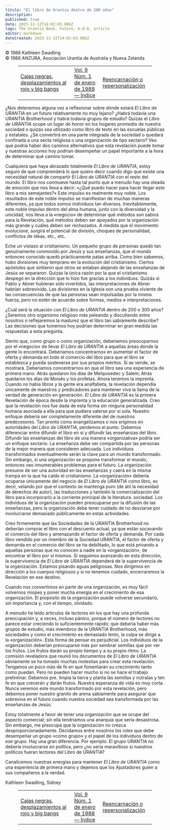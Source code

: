 ```yaml
---
título: "El libro de Urantia dentro de 200 años"
description: 
published: true
date: 2023-11-12T14:02:03.086Z
tags: The Urantia Book, Future, 6-0-6, article
editor: markdown
dateCreated: 2023-11-12T14:02:03.086Z
---
```


<p class="v-card v-sheet theme--light grey lighten-3 px-2 py-1">© 1988 Kathleen Swadling<br>© 1988 ANZURA, Asociación Urantia de Australia y Nueva Zelanda</p>
<figure class="table chapter-navigator">
  <table>
    <tbody>
      <tr>
        <td>
        <a href="/es/article/Ken_Glasziou/Black_Boxes_Red_Shifts_And_Big_Bangs">
          <span class="mdi mdi-arrow-left-drop-circle"></span><span class="pl-2">Cajas negras, desplazamientos al rojo y big bangs</span>
        </a>
        </td>
        <td>
        <a href="/es/index/articles_606#vol-9-núm-1-de-enero-de-1988">
          <span class="mdi mdi-book-open-variant"></span><span class="pl-2">Vol. 9 Núm. 1 de enero de 1988 — Índice</span>
        </a>
        </td>
        <td>
        <a href="/es/article/Henry_Begemann/Reincarnation_Or_Repersonalization">
          <span class="pr-2">Reencarnación o repersonalización</span><span class="mdi mdi-arrow-right-drop-circle"></span>
        </a>
        </td>
      </tr>
    </tbody>
  </table>
</figure>



¿Nos detenemos alguna vez a reflexionar sobre dónde estará _El Libro de URANTIA_ en un futuro relativamente no muy lejano? ¿Habrá todavía una URANTIA Brotherhood y habrá todavía grupos de estudio? Quizás el _Libro de URANTIA_ ocupe un lugar de honor en los hogares promedio de nuestra sociedad o quizás sea utilizado como libro de texto en las escuelas públicas y estatales. ¿Se convertirá en una parte integrada de la sociedad o quedará confinada a una secta religiosa o una organización de tipo sectario? Veo que podría haber dos caminos alternativos que esta revelación puede tomar y nuestras acciones hoy podrían desempeñar un papel importante a la hora de determinar qué camino tomar.

Cualquiera que haya abrazado totalmente _El Libro de URANTIA_, estoy seguro de que comprenderá lo que quiero decir cuando digo que existe una necesidad natural de compartir _El Libro de URANTIA_ con el resto del mundo. El libro nos conmueve hasta tal punto que a menudo hay una oleada de emoción que nos lleva a decir: «¿Qué puedo hacer para hacer llegar este libro a mis semejantes?» Este impulso es realmente muy noble. Los resultados de este noble impulso se manifiestan de muchas maneras diferentes, ya que todos somos individuos tan diversos. Inevitablemente, este noble impulso dentro del alma humana, junto con la diversidad y la unicidad, nos lleva a la «negocio» de determinar qué métodos son sabios para la Revelación, qué métodos deben ser apoyados por la organización más grande y cuáles deben ser rechazados. A medida que el movimiento evolucione, surgirá el potencial de división, choques de personalidad, conflictos de ideas, etc., etc.

Eche un vistazo al cristianismo. Un pequeño grupo de personas quedó tan genuinamente conmovido por Jesús y sus enseñanzas, que el mundo entonces conocido quedó prácticamente patas arriba. Como bien sabemos, hubo divisiones muy temprano en la evolución del cristianismo. Ciertos apóstoles que sintieron que otros se estaban alejando de las enseñanzas de Jesús se separaron. Quizás la única razón por la que el cristianismo despegó en la dirección que lo hizo fue gracias a los individuos. Quizás si Pablo y Abner hubieran sido invertidos, las interpretaciones de Abner habrían sobrevivido. Las divisiones en la Iglesia son una prueba viviente de las consecuencias de que las personas sean impulsadas por la misma fuerza, pero no estén de acuerdo sobre formas, medios e interpretaciones.

¿Cuál será la situación con _El Libro de URANTIA_ dentro de 200 o 300 años? ¿Seremos otro organismo religioso más peleando y discutiendo entre nosotros o reflejaremos la madurez que el libro tan sabiamente describe? Las decisiones que tomemos hoy podrían determinar en gran medida las respuestas a esta pregunta.

Siento que, como grupo o como organización, deberíamos preocuparnos por el «negocio» de llevar _El Libro de URANTIA_ a aquellas áreas donde la gente lo encontrará. Deberíamos concentrarnos en aumentar el factor de oferta y demanda en todo el comercio del libro para que el libro se establezca y pueda sostenerse por sus propios méritos. Si se vende, se mostrará. Deberíamos concentrarnos en que el libro sea una experiencia de primera mano. Atrás quedaron los días de Melquisedec y Salem; Atrás quedaron los días de Moisés y los profetas. Ahora tenemos la imprenta. Cuando no había libros y la gente era analfabeta, la revelación dependía únicamente de maestros y predicadores para mantener viva la llama de la verdad de generación en generación. _El Libro de URANTIA_ es la primera Revelación de época desde la imprenta y la educación generalizada. Creo que la revelación nos fue dada de esta forma sin ninguna personalidad humana asociada a ella para que pudiera valerse por sí sola. Nuestro enfoque debería ser completamente diferente del de nuestros predecesores. Tan pronto como evangelizamos o nos erigimos en autoridades del _Libro de URANTIA_, perdemos el punto. Debemos diferenciar entre difundir el libro en sí y difundir las enseñanzas del libro. Difundir las enseñanzas del libro de una manera «organizativa» podría ser un enfoque sectario. La enseñanza debe ser compartida por las personas de la mejor manera que consideren adecuada. Los individuos transformados eventualmente serán la clave para un mundo transformado. Sin embargo, si una organización se propone transformar el mundo, entonces veo innumerables problemas para el futuro. La organización presume de ser una autoridad en las enseñanzas y caerá en la misma trampa en la que ha caído el cristianismo. La «organización» debería ocuparse únicamente del negocio de _El Libro de URANTIA_ como libro, es decir, velando por que el contexto se mantenga puro (de ahí la necesidad de derechos de autor), las traducciones y también la comercialización del libro para incorporarlo a la corriente principal de la literatura. sociedad. Los individuos de la organización pueden preocuparse por la difusión de las enseñanzas, pero la organización debe tener cuidado de no desviarse por involucrarse demasiado públicamente en estas actividades.

Creo firmemente que las Sociedades de la URANTIA Brotherhood no deberían comprar el libro con el descuento actual, ya que están socavando el comercio del libro y amenazando el factor de oferta y demanda. Por cada libro vendido por un miembro de la Sociedad URANTIA, el factor de oferta y demanda en el comercio del libro se ha debilitado, lo que está privando a aquellas personas que no conocen a nadie en la «organización», de encontrar el libro por sí mismos. Si seguimos avanzando en esta dirección, la supervivencia de _El Libro de URANTIA_ dependerá de la supervivencia de la organización. Estamos pisando aguas peligrosas. Nos dirigimos en dirección a los cuerpos religiosos y si no tenemos cuidado, encerraremos la Revelación en ese destino.

Cuando nos convertimos en parte de una organización, es muy fácil volvernos miopes y poner mucha energía en el crecimiento de esa organización. El propósito de la organización puede volverse secundario, sin importancia y, con el tiempo, olvidado.

A menudo he leído artículos de lectores en los que hay una profunda preocupación y, a veces, incluso pánico, porque el número de lectores no parece estar creciendo lo suficientemente rápido; que debería haber más grupos de estudio, más miembros de la URANTIA Brotherhood, más sociedades y como el crecimiento es demasiado lento, la culpa se dirige a la «organización». Esta forma de pensar es perjudicial. Los individuos de la organización deberían preocuparse más por sembrar semillas que por ver los frutos. Los frutos darán su propio tiempo y a su propio ritmo. La comisión reveladora que reunió los documentos de _El Libro de URANTIA_ obviamente se ha tomado muchas molestias para crear esta revelación. Tengamos un poco más de fe en que fomentarán su crecimiento tanto como puedan. Pero no pueden hacer mucho si no se hace el trabajo preliminar. Debemos pre. limpia la tierra y planta las semillas y nútralas y ten fe en que crecerán y darán frutos. Nuestra esperanza de vida es muy corta. Nunca veremos este mundo transformado por esta revelación, pero debemos poner nuestro granito de arena sabiamente para asegurar que sobreviva en el futuro cuando nuestra sociedad sea transformada por las enseñanzas de Jesús.

Estoy totalmente a favor de tener una organización que se ocupe del aspecto comercial; sin ella tendríamos una anarquía que sería desastrosa. Sin embargo, me preocupa que la organización no crezca desproporcionadamente. Decidamos entre nosotros los roles que debe desempeñar un grupo «como grupo» y el papel de los individuos dentro de ese grupo. Hay una gran diferencia. Por ejemplo: El grupo URANTIA no debería involucrarse en política, pero ¿no sería maravilloso si nuestros políticos fueran lectores del Libro de URANTIA?

Canalicemos nuestras energías para mantener _El Libro de URANTIA_ como una experiencia de primera mano y dejemos que los Ajustadores guíen a sus compañeros a la verdad.

Kathleen Swadling, Sídney



<figure class="table chapter-navigator">
  <table>
    <tbody>
      <tr>
        <td>
        <a href="/es/article/Ken_Glasziou/Black_Boxes_Red_Shifts_And_Big_Bangs">
          <span class="mdi mdi-arrow-left-drop-circle"></span><span class="pl-2">Cajas negras, desplazamientos al rojo y big bangs</span>
        </a>
        </td>
        <td>
        <a href="/es/index/articles_606#vol-9-núm-1-de-enero-de-1988">
          <span class="mdi mdi-book-open-variant"></span><span class="pl-2">Vol. 9 Núm. 1 de enero de 1988 — Índice</span>
        </a>
        </td>
        <td>
        <a href="/es/article/Henry_Begemann/Reincarnation_Or_Repersonalization">
          <span class="pr-2">Reencarnación o repersonalización</span><span class="mdi mdi-arrow-right-drop-circle"></span>
        </a>
        </td>
      </tr>
    </tbody>
  </table>
</figure>
